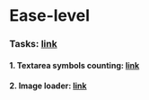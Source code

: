 # Ease-level

### Tasks: <a href="https://confluence.ontrq.com/display/KB/Easy+level+-+native+JS">link</a>
#### 1. Textarea symbols counting: <a href="https://logolevel.github.io/ease-level/01-textarea-symbol-counting/index.html">link</a>
#### 2. Image loader: <a href="https://logolevel.github.io/ease-level/02-image-loader/index.html">link</a>

